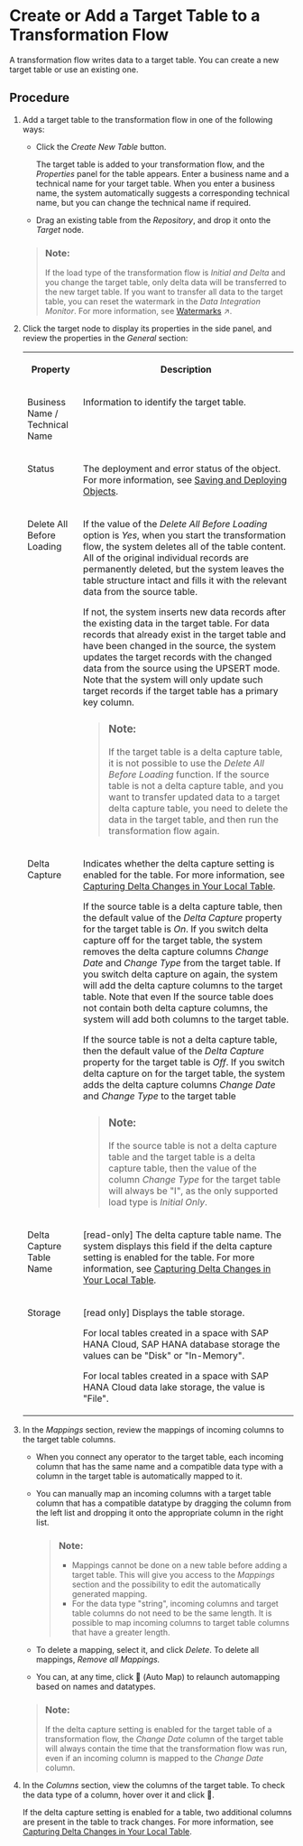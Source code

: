 <!-- loio0950746ab4444e5ca6a665ee1b0380a1 -->

<link rel="stylesheet" type="text/css" href="css/sap-icons.css"/>

# Create or Add a Target Table to a Transformation Flow

A transformation flow writes data to a target table. You can create a new target table or use an existing one.



## Procedure

1.  Add a target table to the transformation flow in one of the following ways:

    -   Click the *Create New Table* button.

        The target table is added to your transformation flow, and the *Properties* panel for the table appears. Enter a business name and a technical name for your target table. When you enter a business name, the system automatically suggests a corresponding technical name, but you can change the technical name if required.

    -   Drag an existing table from the *Repository*, and drop it onto the *Target* node.


    > ### Note:  
    > If the load type of the transformation flow is *Initial and Delta* and you change the target table, only delta data will be transferred to the new target table. If you want to transfer all data to the target table, you can reset the watermark in the *Data Integration Monitor*. For more information, see [Watermarks](https://help.sap.com/viewer/9f36ca35bc6145e4acdef6b4d852d560/DEV_CURRENT/en-US/890897f00a4944c7a6f90d3816a8d4c6.html "When you run a transformation flow that loads delta changes to a target table, the system uses a watermark (a timestamp) to track the data that has been transferred.") :arrow_upper_right:.

2.  Click the target node to display its properties in the side panel, and review the properties in the *General* section:


    <table>
    <tr>
    <th valign="top">

    Property
    
    </th>
    <th valign="top">

    Description
    
    </th>
    </tr>
    <tr>
    <td valign="top">
    
    Business Name / Technical Name
    
    </td>
    <td valign="top">
    
    Information to identify the target table.
    
    </td>
    </tr>
    <tr>
    <td valign="top">
    
    Status
    
    </td>
    <td valign="top">
    
    The deployment and error status of the object. For more information, see [Saving and Deploying Objects](saving-and-deploying-objects-7c0b560.md).
    
    </td>
    </tr>
    <tr>
    <td valign="top">
    
    Delete All Before Loading
    
    </td>
    <td valign="top">
    
    If the value of the *Delete All Before Loading* option is *Yes*, when you start the transformation flow, the system deletes all of the table content. All of the original individual records are permanently deleted, but the system leaves the table structure intact and fills it with the relevant data from the source table.

    If not, the system inserts new data records after the existing data in the target table. For data records that already exist in the target table and have been changed in the source, the system updates the target records with the changed data from the source using the UPSERT mode. Note that the system will only update such target records if the target table has a primary key column.

    > ### Note:  
    > If the target table is a delta capture table, it is not possible to use the *Delete All Before Loading* function. If the source table is not a delta capture table, and you want to transfer updated data to a target delta capture table, you need to delete the data in the target table, and then run the transformation flow again.


    
    </td>
    </tr>
    <tr>
    <td valign="top">
    
    Delta Capture
    
    </td>
    <td valign="top">
    
    Indicates whether the delta capture setting is enabled for the table. For more information, see [Capturing Delta Changes in Your Local Table](Acquiring-and-Preparing-Data-in-the-Data-Builder/capturing-delta-changes-in-your-local-table-154bdff.md).

    If the source table is a delta capture table, then the default value of the *Delta Capture* property for the target table is *On*. If you switch delta capture off for the target table, the system removes the delta capture columns *Change Date* and *Change Type* from the target table. If you switch delta capture on again, the system will add the delta capture columns to the target table. Note that even If the source table does not contain both delta capture columns, the system will add both columns to the target table.

    If the source table is not a delta capture table, then the default value of the *Delta Capture* property for the target table is *Off*. If you switch delta capture on for the target table, the system adds the delta capture columns *Change Date* and *Change Type* to the target table

    > ### Note:  
    > If the source table is not a delta capture table and the target table is a delta capture table, then the value of the column *Change Type* for the target table will always be "I", as the only supported load type is *Initial Only*.


    
    </td>
    </tr>
    <tr>
    <td valign="top">
    
    Delta Capture Table Name
    
    </td>
    <td valign="top">
    
    \[read-only\] The delta capture table name. The system displays this field if the delta capture setting is enabled for the table. For more information, see [Capturing Delta Changes in Your Local Table](Acquiring-and-Preparing-Data-in-the-Data-Builder/capturing-delta-changes-in-your-local-table-154bdff.md).
    
    </td>
    </tr>
    <tr>
    <td valign="top">
    
    Storage
    
    </td>
    <td valign="top">
    
    \[read only\] Displays the table storage. 

    For local tables created in a space with SAP HANA Cloud, SAP HANA database storage the values can be "Disk" or "In-Memory". 

    For local tables created in a space with SAP HANA Cloud data lake storage, the value is "File".
    
    </td>
    </tr>
    </table>
    
3.  In the *Mappings* section, review the mappings of incoming columns to the target table columns.

    -   When you connect any operator to the target table, each incoming column that has the same name and a compatible data type with a column in the target table is automatically mapped to it.

    -   You can manually map an incoming columns with a target table column that has a compatible datatype by dragging the column from the left list and dropping it onto the appropriate column in the right list.

        > ### Note:  
        > -   Mappings cannot be done on a new table before adding a target table. This will give you access to the *Mappings* section and the possibility to edit the automatically generated mapping.
        > -   For the data type "string", incoming columns and target table columns do not need to be the same length. It is possible to map incoming columns to target table columns that have a greater length.

    -   To delete a mapping, select it, and click *Delete*. To delete all mappings, *Remove all Mappings.*

    -   You can, at any time, click <span class="FPA-icons-V3"></span> \(Auto Map\) to relaunch automapping based on names and datatypes.


    > ### Note:  
    > If the delta capture setting is enabled for the target table of a transformation flow, the *Change Date* column of the target table will always contain the time that the transformation flow was run, even if an incoming column is mapped to the *Change Date* column.

4.  In the *Columns* section, view the columns of the target table. To check the data type of a column, hover over it and click <span class="FPA-icons-V3"></span>.

    If the delta capture setting is enabled for a table, two additional columns are present in the table to track changes. For more information, see [Capturing Delta Changes in Your Local Table](Acquiring-and-Preparing-Data-in-the-Data-Builder/capturing-delta-changes-in-your-local-table-154bdff.md).


